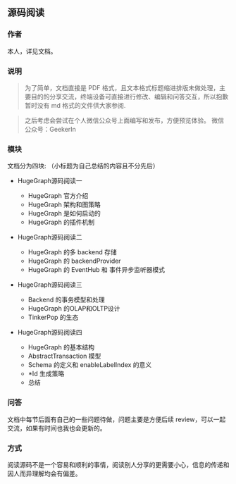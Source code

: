 ## 源码阅读

### 作者

本人，详见文档。

### 说明
> 为了简单，文档直接是 PDF 格式，且文本格式标题缩进排版未做处理，主要目的的分享交流，终端设备可直接进行修改、编辑和问答交互，所以抱歉暂时没有 md 格式的文件供大家参阅.

> 之后考虑会尝试在个人微信公众号上面编写和发布，方便预览体验。 微信公众号：GeekerIn


### 模块
文档分为四块: （小标题为自己总结的内容且不分先后）

- HugeGraph源码阅读一
	- HugeGraph 官方介绍
	- HugeGraph 架构和图策略
    - HugeGraph 是如何启动的
    - HugeGraph 的插件机制
    
- HugeGraph源码阅读二
	- HugeGraph 的多 backend 存储
	- HugeGraph 的 backendProvider
	- HugeGraph 的 EventHub 和 事件异步监听器模式
	
- HugeGraph源码阅读三
	- Backend 的事务模型和处理
	- HugeGraph 的OLAP和OLTP设计
	- TinkerPop 的生态
	
- HugeGraph源码阅读四
	- HugeGraph 的基本结构
	- AbstractTransaction 模型
	- Schema 的定义和 enableLabelIndex 的意义
	- *Id 生成策略
	- 总结
	

### 问答

文档中每节后面有自己的一些问题待做，问题主要是方便后续 review，可以一起交流，如果有时间也我也会更新的。

### 方式

阅读源码不是一个容易和顺利的事情，阅读别人分享的更需要小心，信息的传递和因人而异理解均会有偏差。
	

